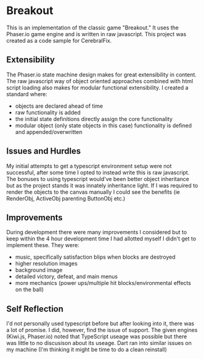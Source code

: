 # Breakout

This is an implementation of the classic game "Breakout." It uses the Phaser.io game engine and is written in raw javascript. This project was created as a code sample for CerebralFix.

## Extensibility

The Phaser.io state machine design makes for great extensibility in content. The raw javascript way of object oriented approaches combined with html script loading also makes for modular functional extensibility. I created a standard where:
- objects are declared ahead of time
- raw functionality is added
- the initial state definitions directly assign the core functionality
- modular object (only state objects in this case) functionality is defined and appended/overwritten

## Issues and Hurdles

My initial attempts to get a typescript environment setup were not successful, after some time I opted to instead write this is raw javascript. The bonuses to using typescript would've been better object inheritance but as the project stands it was innately inheritance light. If I was required to render the objects to the canvas manually I could see the benefits (ie RenderObj, ActiveObj parenting ButtonObj etc.)

## Improvements

During development there were many improvements I considered but to keep within the 4 hour development time I had allotted myself I didn't get to implement these. They were:
- music, specifically satisfaction blips when blocks are destroyed
- higher resolution images
- background image
- detailed victory, defeat, and main menus
- more mechanics (power ups/multiple hit blocks/environmental effects on the ball)

## Self Reflection

I'd not personally used typescript before but after looking into it, there was a lot of promise. I did, however, find the issue of support. The given engines (Kiwi.js, Phaser.io) noted that TypeScript useage was possible but there was little to no discusison about its useage. Dart ran into similar issues on my machine (I'm thinking it might be time to do a clean reinstall)
